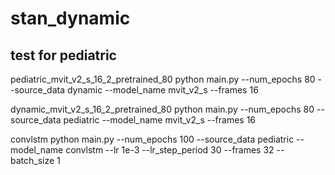 # stan_dynamic

## test for pediatric

pediatric_mvit_v2_s_16_2_pretrained_80
python main.py --num_epochs 80 --source_data dynamic --model_name mvit_v2_s  --frames 16

dynamic_mvit_v2_s_16_2_pretrained_80
python main.py --num_epochs 80 --source_data pediatric --model_name mvit_v2_s --frames 16

convlstm
python main.py --num_epochs 100 --source_data pediatric --model_name convlstm --lr 1e-3 --lr_step_period 30 --frames 32 --batch_size 1

